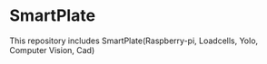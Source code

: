 # SmartPlate
This repository includes SmartPlate(Raspberry-pi, Loadcells, Yolo, Computer Vision, Cad)
